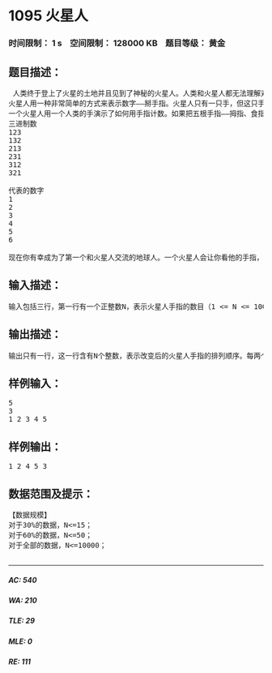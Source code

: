 # 1095 火星人   
### 时间限制： 1 s&nbsp;&nbsp;&nbsp;&nbsp;空间限制： 128000 KB&nbsp;&nbsp;&nbsp;&nbsp;题目等级： 黄金  
## 题目描述：  

<pre>
 人类终于登上了火星的土地并且见到了神秘的火星人。人类和火星人都无法理解对方的语言，但是我们的科学家发明了一种用数字交流的方法。这种交流方法是这样的，首先，火星人把一个非常大的数字告诉人类科学家，科学家破解这个数字的含义后，再把一个很小的数字加到这个大数上面，把结果告诉火星人，作为人类的回答。
火星人用一种非常简单的方式来表示数字——掰手指。火星人只有一只手，但这只手上有成千上万的手指，这些手指排成一列，分别编号为1，2，3……。火星人的任意两根手指都能随意交换位置，他们就是通过这方法计数的。
一个火星人用一个人类的手演示了如何用手指计数。如果把五根手指——拇指、食指、中指、无名指和小指分别编号为1，2，3，4和5，当它们按正常顺序排列时，形成了5位数12345，当你交换无名指和小指的位置时，会形成5位数12354，当你把五个手指的顺序完全颠倒时，会形成54321，在所有能够形成的120个5位数中，12345最小，它表示1；12354第二小，它表示2；54321最大，它表示120。下表展示了只有3根手指时能够形成的6个3位数和它们代表的数字：
三进制数
123
132
213
231
312
321
 
代表的数字
1
2
3
4
5
6  

现在你有幸成为了第一个和火星人交流的地球人。一个火星人会让你看他的手指，科学家会告诉你要加上去的很小的数。你的任务是，把火星人用手指表示的数与科学家告诉你的数相加，并根据相加的结果改变火星人手指的排列顺序。输入数据保证这个结果不会超出火星人手指能表示的范围。
</pre>
  
  
## 输入描述：  

<pre>
输入包括三行，第一行有一个正整数N，表示火星人手指的数目（1 <= N <= 10000）。第二行是一个正整数M，表示要加上去的小整数（1 <= M <= 100）。下一行是1到N这N个整数的一个排列，用空格隔开，表示火星人手指的排列顺序。
</pre>
  
  
## 输出描述：  

<pre>
输出只有一行，这一行含有N个整数，表示改变后的火星人手指的排列顺序。每两个相邻的数中间用一个空格分开，不能有多余的空格。
</pre>
  
  
## 样例输入：  

<pre>
5
3
1 2 3 4 5
</pre>
  
  
## 样例输出：  

<pre>
1 2 4 5 3
</pre>
  
  
## 数据范围及提示：  

<pre>
【数据规模】
对于30%的数据，N<=15；
对于60%的数据，N<=50；
对于全部的数据，N<=10000；
 
</pre>
  
  
***  

##### AC: 540  
##### WA: 210  
##### TLE: 29  
##### MLE: 0  
##### RE: 111  
